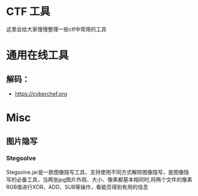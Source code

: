 # CTF 工具

这里会给大家慢慢整理一些ctf中常用的工具

# 通用在线工具

## 解码：

- https://cyberchef.org

# Misc

## 图片隐写

### Stegsolve

Stegsolve.jar是一款图像隐写工具，支持使用不同方式解除图像隐写，是图像隐写的必备工具，当两张jpg图片外观、大小、像素都基本相同时,将两个文件的像素RGB值进行XOR、ADD、SUB等操作，看能否得到有用的信息
